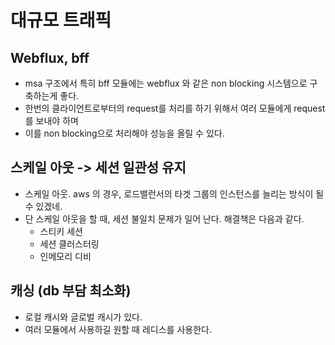 # 대규모 트래픽

## Webflux, bff

- msa 구조에서 특히 bff 모듈에는 webflux 와 같은 non blocking 시스템으로 구축하는게 좋다.
- 한번의 클라이언트로부터의 request를 처리를 하기 위해서 여러 모듈에게 request 를 보내야 하며
- 이를 non blocking으로 처리해야 성능을 올릴 수 있다.

## 스케일 아웃 -> 세션 일관성 유지

- 스케일 아웃. aws 의 경우, 로드밸런서의 타겟 그룹의 인스턴스를 늘리는 방식이 될 수 있겠네.
- 단 스케일 아웃을 할 때, 세션 불일치 문제가 일어 난다. 해결책은 다음과 같다.
  - 스티키 세션
  - 세션 클러스터링
  - 인메모리 디비

## 캐싱 (db 부담 최소화)

- 로컬 캐시와 글로벌 캐시가 있다.
- 여러 모듈에서 사용하길 원할 때 레디스를 사용한다.